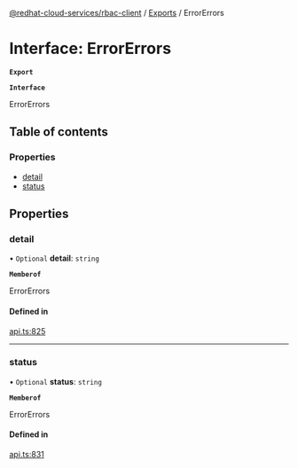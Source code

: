 [@redhat-cloud-services/rbac-client](../README.md) / [Exports](../modules.md) / ErrorErrors

# Interface: ErrorErrors

**`Export`**

**`Interface`**

ErrorErrors

## Table of contents

### Properties

- [detail](ErrorErrors.md#detail)
- [status](ErrorErrors.md#status)

## Properties

### detail

• `Optional` **detail**: `string`

**`Memberof`**

ErrorErrors

#### Defined in

[api.ts:825](https://github.com/RedHatInsights/javascript-clients/blob/master/packages/rbac/api.ts#L825)

___

### status

• `Optional` **status**: `string`

**`Memberof`**

ErrorErrors

#### Defined in

[api.ts:831](https://github.com/RedHatInsights/javascript-clients/blob/master/packages/rbac/api.ts#L831)
